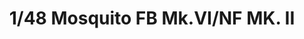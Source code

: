 ---
layout: product
title: "1/48 Mosquito FB Mk.VI/NF MK. II"
price: "3550" 
desc: "Maketa"
img_path: "/assets/img/TAM61062.webp"
brand: "Tamiya"
available: true
special_offer: false
new: true
soon: false
cat: "010000"
subcat: "010300"
subsubcat: "0N/A"
sifra: "TAM61062"
popular: false
spec: false
---